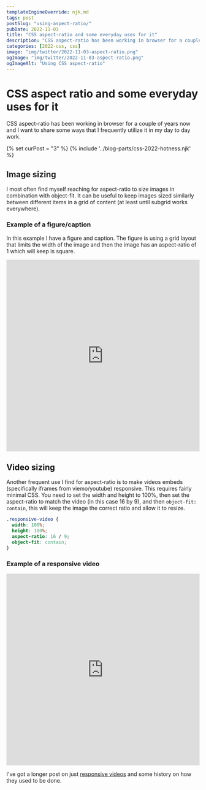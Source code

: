 ```yaml
---
templateEngineOverride: njk,md
tags: post
postSlug: "using-aspect-ratio/"
pubDate: 2022-11-03
title: "CSS aspect-ratio and some everyday uses for it"
description: "CSS aspect-ratio has been working in browser for a couple of years now and I want to share some ways that I frequently utilize it in my day to day work."
categories: [2022-css, css]
image: "img/twitter/2022-11-03-aspect-ratio.png"
ogImage: "img/twitter/2022-11-03-aspect-ratio.png"
ogImageAlt: "Using CSS aspect-ratio"
---
```


# CSS aspect ratio and some everyday uses for it

CSS aspect-ratio has been working in browser for a couple of years now and I want to share some ways that I frequently utilize it in my day to day work.

{% set curPost = "3" %}
{% include '../blog-parts/css-2022-hotness.njk' %}

## Image sizing

I most often find myself reaching for aspect-ratio to size images in combination with object-fit. It can be useful to keep images sized similarly between different items in a grid of content (at least until subgrid works everywhere).

### Example of a figure/caption

In this example I have a figure and caption. The figure is using a grid layout that limits the width of the image and then the image has an aspect-ratio of 1 which will keep is square.

<iframe height="500" style="width: 100%;" scrolling="no" title="Aspect ratio with images" src="https://codepen.io/craigwfox/embed/mdKEVKL?default-tab=result&theme-id=dark" frameborder="no" loading="lazy" allowtransparency="true" allowfullscreen="true">
  See the Pen <a href="https://codepen.io/craigwfox/pen/mdKEVKL">
  Aspect ratio with images</a> by Craig Fox (<a href="https://codepen.io/craigwfox">@craigwfox</a>)
  on <a href="https://codepen.io">CodePen</a>.
</iframe>

## Video sizing

Another frequent use I find for aspect-ratio is to make videos embeds (specifically iframes from viemo/youtube) responsive. This requires fairly minimal CSS. You need to set the width and height to 100%, then set the aspect-ratio to match the video (in this case 16 by 9), and then `object-fit: contain`, this will keep the image the correct ratio and allow it to resize.

```css
.responsive-video {
  width: 100%;
  height: 100%;
  aspect-ratio: 16 / 9;
  object-fit: contain;
}
```

### Example of a responsive video

<iframe style="width: 100%;" scrolling="no" title="Responsive video" src="https://codepen.io/craigwfox/embed/qBVRXJZ?default-tab=html%2Cresult" loading="lazy" allowtransparency="true" allowfullscreen="true" height="500" frameborder="no">
  See the Pen <a href="https://codepen.io/craigwfox/pen/qBVRXJZ">
  Responsive video</a> by Craig Fox (<a href="https://codepen.io/craigwfox">@craigwfox</a>)
  on <a href="https://codepen.io">CodePen</a>.
</iframe>

I've got a longer post on just [responsive videos](https://craigwfox.com/posts/responsive-video-embeds/) and some history on how they used to be done.
